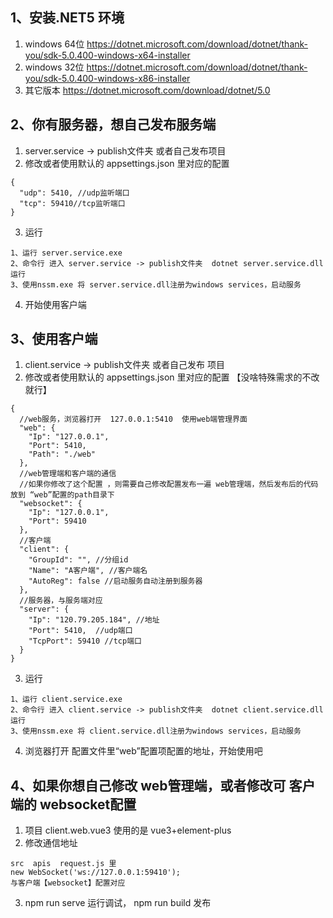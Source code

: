 <!--
 * @Author: snltty
 * @Date: 2021-09-03 14:39:29
 * @LastEditors: snltty
 * @LastEditTime: 2021-09-03 15:02:44
 * @version: v1.0.0
 * @Descripttion: 功能说明
 * @FilePath: \client.web.vue3\src\views\about\setting.md
-->
## 1、安装.NET5 环境
1. windows 64位 <a href="https://dotnet.microsoft.com/download/dotnet/thank-you/sdk-5.0.400-windows-x64-installer" target="_blank">https://dotnet.microsoft.com/download/dotnet/thank-you/sdk-5.0.400-windows-x64-installer</a>
2. windows 32位 <a href="https://dotnet.microsoft.com/download/dotnet/thank-you/sdk-5.0.400-windows-x86-installer" target="_blank">https://dotnet.microsoft.com/download/dotnet/thank-you/sdk-5.0.400-windows-x86-installer</a>
3. 其它版本  <a href="https://dotnet.microsoft.com/download/dotnet/5.0" target="_blank">https://dotnet.microsoft.com/download/dotnet/5.0</a>

## 2、你有服务器，想自己发布服务端
1. server.service -> publish文件夹  或者自己发布项目
2. 修改或者使用默认的 appsettings.json 里对应的配置 
```
{
  "udp": 5410, //udp监听端口
  "tcp": 59410//tcp监听端口
}
```
3. 运行 
```
1、运行 server.service.exe  
2、命令行 进入 server.service -> publish文件夹  dotnet server.service.dll运行
3、使用nssm.exe 将 server.service.dll注册为windows services，启动服务
```
4. 开始使用客户端

## 3、使用客户端
1. client.service -> publish文件夹   或者自己发布 项目
2. 修改或者使用默认的  appsettings.json 里对应的配置 【没啥特殊需求的不改就行】
```
{
  //web服务，浏览器打开  127.0.0.1:5410  使用web端管理界面
  "web": {
    "Ip": "127.0.0.1",
    "Port": 5410,
    "Path": "./web"
  },
  //web管理端和客户端的通信 
  //如果你修改了这个配置 ，则需要自己修改配置发布一遍 web管理端，然后发布后的代码放到 “web”配置的path目录下
  "websocket": {
    "Ip": "127.0.0.1",
    "Port": 59410
  },
  //客户端
  "client": {
    "GroupId": "", //分组id
    "Name": "A客户端", //客户端名
    "AutoReg": false //启动服务自动注册到服务器
  },
  //服务器，与服务端对应
  "server": {
    "Ip": "120.79.205.184", //地址
    "Port": 5410,  //udp端口
    "TcpPort": 59410 //tcp端口 
  }
}
```
3. 运行 
```
1、运行 client.service.exe  
2、命令行 进入 client.service -> publish文件夹  dotnet client.service.dll运行
3、使用nssm.exe 将 client.service.dll注册为windows services，启动服务
```
4. 浏览器打开  配置文件里“web”配置项配置的地址，开始使用吧


## 4、如果你想自己修改 web管理端，或者修改可 客户端的 websocket配置
1. 项目 client.web.vue3  使用的是 vue3+element-plus
2. 修改通信地址
```
src  apis  request.js 里
new WebSocket('ws://127.0.0.1:59410');
与客户端【websocket】配置对应
```
3. npm run serve 运行调试，  npm run build 发布